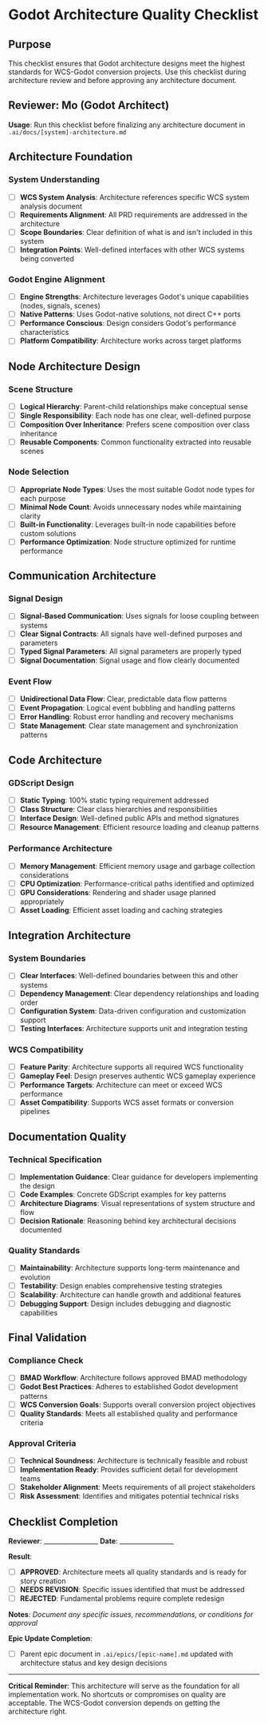 # Godot Architecture Quality Checklist

## Purpose
This checklist ensures that Godot architecture designs meet the highest standards for WCS-Godot conversion projects. Use this checklist during architecture review and before approving any architecture document.

## Reviewer: Mo (Godot Architect)
**Usage**: Run this checklist before finalizing any architecture document in `.ai/docs/[system]-architecture.md`

## Architecture Foundation

### System Understanding
- [ ] **WCS System Analysis**: Architecture references specific WCS system analysis document
- [ ] **Requirements Alignment**: All PRD requirements are addressed in the architecture
- [ ] **Scope Boundaries**: Clear definition of what is and isn't included in this system
- [ ] **Integration Points**: Well-defined interfaces with other WCS systems being converted

### Godot Engine Alignment
- [ ] **Engine Strengths**: Architecture leverages Godot's unique capabilities (nodes, signals, scenes)
- [ ] **Native Patterns**: Uses Godot-native solutions, not direct C++ ports
- [ ] **Performance Conscious**: Design considers Godot's performance characteristics
- [ ] **Platform Compatibility**: Architecture works across target platforms

## Node Architecture Design

### Scene Structure
- [ ] **Logical Hierarchy**: Parent-child relationships make conceptual sense
- [ ] **Single Responsibility**: Each node has one clear, well-defined purpose
- [ ] **Composition Over Inheritance**: Prefers scene composition over class inheritance
- [ ] **Reusable Components**: Common functionality extracted into reusable scenes

### Node Selection
- [ ] **Appropriate Node Types**: Uses the most suitable Godot node types for each purpose
- [ ] **Minimal Node Count**: Avoids unnecessary nodes while maintaining clarity
- [ ] **Built-in Functionality**: Leverages built-in node capabilities before custom solutions
- [ ] **Performance Optimization**: Node structure optimized for runtime performance

## Communication Architecture

### Signal Design
- [ ] **Signal-Based Communication**: Uses signals for loose coupling between systems
- [ ] **Clear Signal Contracts**: All signals have well-defined purposes and parameters
- [ ] **Typed Signal Parameters**: All signal parameters are properly typed
- [ ] **Signal Documentation**: Signal usage and flow clearly documented

### Event Flow
- [ ] **Unidirectional Data Flow**: Clear, predictable data flow patterns
- [ ] **Event Propagation**: Logical event bubbling and handling patterns
- [ ] **Error Handling**: Robust error handling and recovery mechanisms
- [ ] **State Management**: Clear state management and synchronization patterns

## Code Architecture

### GDScript Design
- [ ] **Static Typing**: 100% static typing requirement addressed
- [ ] **Class Structure**: Clear class hierarchies and responsibilities
- [ ] **Interface Design**: Well-defined public APIs and method signatures
- [ ] **Resource Management**: Efficient resource loading and cleanup patterns

### Performance Architecture
- [ ] **Memory Management**: Efficient memory usage and garbage collection considerations
- [ ] **CPU Optimization**: Performance-critical paths identified and optimized
- [ ] **GPU Considerations**: Rendering and shader usage planned appropriately
- [ ] **Asset Loading**: Efficient asset loading and caching strategies

## Integration Architecture

### System Boundaries
- [ ] **Clear Interfaces**: Well-defined boundaries between this and other systems
- [ ] **Dependency Management**: Clear dependency relationships and loading order
- [ ] **Configuration System**: Data-driven configuration and customization support
- [ ] **Testing Interfaces**: Architecture supports unit and integration testing

### WCS Compatibility
- [ ] **Feature Parity**: Architecture supports all required WCS functionality
- [ ] **Gameplay Feel**: Design preserves authentic WCS gameplay experience
- [ ] **Performance Targets**: Architecture can meet or exceed WCS performance
- [ ] **Asset Compatibility**: Supports WCS asset formats or conversion pipelines

## Documentation Quality

### Technical Specification
- [ ] **Implementation Guidance**: Clear guidance for developers implementing the design
- [ ] **Code Examples**: Concrete GDScript examples for key patterns
- [ ] **Architecture Diagrams**: Visual representations of system structure and flow
- [ ] **Decision Rationale**: Reasoning behind key architectural decisions documented

### Quality Standards
- [ ] **Maintainability**: Architecture supports long-term maintenance and evolution
- [ ] **Testability**: Design enables comprehensive testing strategies
- [ ] **Scalability**: Architecture can handle growth and additional features
- [ ] **Debugging Support**: Design includes debugging and diagnostic capabilities

## Final Validation

### Compliance Check
- [ ] **BMAD Workflow**: Architecture follows approved BMAD methodology
- [ ] **Godot Best Practices**: Adheres to established Godot development patterns
- [ ] **WCS Conversion Goals**: Supports overall conversion project objectives
- [ ] **Quality Standards**: Meets all established quality and performance criteria

### Approval Criteria
- [ ] **Technical Soundness**: Architecture is technically feasible and robust
- [ ] **Implementation Ready**: Provides sufficient detail for development teams
- [ ] **Stakeholder Alignment**: Meets requirements of all project stakeholders
- [ ] **Risk Assessment**: Identifies and mitigates potential technical risks

## Checklist Completion

**Reviewer**: _________________ **Date**: _________________

**Result**: 
- [ ] **APPROVED**: Architecture meets all quality standards and is ready for story creation
- [ ] **NEEDS REVISION**: Specific issues identified that must be addressed
- [ ] **REJECTED**: Fundamental problems require complete redesign

**Notes**: 
_Document any specific issues, recommendations, or conditions for approval_

**Epic Update Completion**:
- [ ] Parent epic document in `.ai/epics/[epic-name].md` updated with architecture status and key design decisions

---

**Critical Reminder**: This architecture will serve as the foundation for all implementation work. No shortcuts or compromises on quality are acceptable. The WCS-Godot conversion depends on getting the architecture right.
